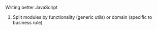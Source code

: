 Writing better JavaScript

1. Split modules by functionality (generic utils) or domain (specific to business rule)
